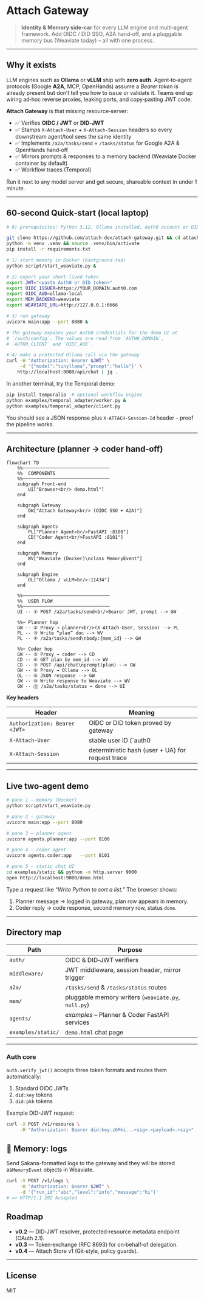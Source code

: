 # Attach Gateway

> **Identity & Memory side‑car** for every LLM engine and multi‑agent framework. Add OIDC / DID SSO, A2A hand‑off, and a pluggable memory bus (Weaviate today) – all with one process.

***

## Why it exists

LLM engines such as **Ollama** or **vLLM** ship with **zero auth**. Agent‑to‑agent protocols (Google **A2A**, MCP, OpenHands) assume a _Bearer token_ is already present but don’t tell you how to issue or validate it. Teams end up wiring ad‑hoc reverse proxies, leaking ports, and copy‑pasting JWT code.

**Attach Gateway** is that missing resource‑server:

* ✅ Verifies **OIDC / JWT** or **DID‑JWT**
* ✅ Stamps `X‑Attach‑User` + `X‑Attach‑Session` headers so every downstream agent/tool sees the same identity
* ✅ Implements `/a2a/tasks/send` + `/tasks/status` for Google A2A & OpenHands hand‑off
* ✅ Mirrors prompts & responses to a memory backend (Weaviate Docker container by default)
* ✅ Workflow traces (Temporal)

Run it next to any model server and get secure, shareable context in under 1 minute.

***

## 60‑second Quick‑start (local laptop)

```bash
# 0) prerequisites: Python 3.12, Ollama installed, Auth0 account or DID token

git clone https://github.com/attach-dev/attach-gateway.git && cd attach-gateway
python -m venv .venv && source .venv/bin/activate
pip install -r requirements.txt

# 1) start memory in Docker (background tab)
python script/start_weaviate.py &

# 2) export your short‑lived token
export JWT="<paste Auth0 or DID token>"
export OIDC_ISSUER=https://YOUR_DOMAIN.auth0.com
export OIDC_AUD=ollama-local
export MEM_BACKEND=weaviate
export WEAVIATE_URL=http://127.0.0.1:6666

# 3) run gateway
uvicorn main:app --port 8080 &

# The gateway exposes your Auth0 credentials for the demo UI at
# `/auth/config`. The values are read from `AUTH0_DOMAIN`,
# `AUTH0_CLIENT` and `OIDC_AUD`.

# 4) make a protected Ollama call via the gateway
curl -H "Authorization: Bearer $JWT" \
     -d '{"model":"tinyllama","prompt":"hello"}' \
    http://localhost:8080/api/chat | jq .
```

In another terminal, try the Temporal demo:

```bash
pip install temporalio  # optional workflow engine
python examples/temporal_adapter/worker.py &
python examples/temporal_adapter/client.py
```

You should see a JSON response plus `X‑ATTACH‑Session‑Id` header – proof the pipeline works.

***

## Architecture (planner → coder hand‑off)

```mermaid
flowchart TD
    %%────────────────────────────────
    %%  COMPONENTS
    %%────────────────────────────────
    subgraph Front-end
        UI["Browser<br/> demo.html"]
    end

    subgraph Gateway
        GW["Attach Gateway<br/> (OIDC SSO + A2A)"]
    end

    subgraph Agents
        PL["Planner Agent<br/>FastAPI :8100"]
        CD["Coder Agent<br/>FastAPI :8101"]
    end

    subgraph Memory
        WV["Weaviate (Docker)\nclass MemoryEvent"]
    end

    subgraph Engine
        OL["Ollama / vLLM<br/>:11434"]
    end

    %%────────────────────────────────
    %%  USER FLOW
    %%────────────────────────────────
    UI -- ① POST /a2a/tasks/send<br/>Bearer JWT, prompt --> GW

    %%─ Planner hop
    GW -- ② Proxy → planner<br/>(X-Attach-User, Session) --> PL
    PL -- ③ Write “plan” doc --> WV
    PL -- ④ /a2a/tasks/send\nbody:{mem_id} --> GW

    %%─ Coder hop
    GW -- ⑤ Proxy → coder --> CD
    CD -- ⑥ GET plan by mem_id --> WV
    CD -- ⑦ POST /api/chat\nprompt(plan) --> GW
    GW -- ⑧ Proxy → Ollama --> OL
    OL -- ⑨ JSON response --> GW
    GW -- ⑩ Write response to Weaviate --> WV
    GW -- ⑪ /a2a/tasks/status = done --> UI

```

**Key headers**

| Header                        | Meaning                                          |
| ----------------------------- | ------------------------------------------------ |
| `Authorization: Bearer <JWT>` | OIDC or DID token proved by gateway              |
| `X‑Attach‑User`               | stable user ID (\`auth0                          |
| `X‑Attach‑Session`            | deterministic hash (user + UA) for request trace |

***

## Live two‑agent demo

```bash
# pane 1 – memory (Docker)
python script/start_weaviate.py

# pane 2 – gateway
uvicorn main:app --port 8080

# pane 3 – planner agent
uvicorn agents.planner:app --port 8100

# pane 4 – coder agent
uvicorn agents.coder:app   --port 8101

# pane 5 – static chat UI
cd examples/static && python -m http.server 9000
open http://localhost:9000/demo.html
```

Type a request like _“Write Python to sort a list.”_ The browser shows:

1. Planner message   → logged in gateway, plan row appears in memory.
2. Coder reply       → code response, second memory row, status `done`.

***

## Directory map

| Path               | Purpose                                             |
| ------------------ | --------------------------------------------------- |
| `auth/`            | OIDC & DID‑JWT verifiers                            |
| `middleware/`      | JWT middleware, session header, mirror trigger      |
| `a2a/`             | `/tasks/send` & `/tasks/status` routes              |
| `mem/`             | pluggable memory writers (`weaviate.py`, `null.py`) |
| `agents/`          | _examples_ – Planner & Coder FastAPI services       |
| `examples/static/` | `demo.html` chat page                               |

***

### Auth core

`auth.verify_jwt()` accepts three token formats and routes them automatically:

1. Standard OIDC JWTs
2. `did:key` tokens
3. `did:pkh` tokens

Example DID-JWT request:

```bash
curl -X POST /v1/resource \
     -H "Authorization: Bearer did:key:z6Mki...<sig>.<payload>.<sig>"
```

## 💾 Memory: logs

Send Sakana-formatted logs to the gateway and they will be stored as`MemoryEvent` objects in Weaviate.

```bash
curl -X POST /v1/logs \
     -H "Authorization: Bearer $JWT" \
     -d '{"run_id":"abc","level":"info","message":"hi"}'
# => HTTP/1.1 202 Accepted
```

## Roadmap

* **v0.2** — DID‑JWT resolver, protected‑resource metadata endpoint (OAuth 2.1).
* **v0.3** — Token‑exchange (RFC 8693) for on‑behalf‑of delegation.
* **v0.4** — Attach Store v1 (Git‑style, policy guards).

***

## License

MIT
